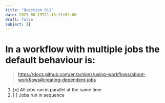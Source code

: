 ```yaml
---
title: "Question 011"
date: 2023-08-19T21:13:11+02:00
draft: false
subject: []
---
```


# In a workflow with multiple jobs the default behaviour is:
> https://docs.github.com/en/actions/using-workflows/about-workflows#creating-dependent-jobs
1. [x] All jobs run in parallel at the same time
1. [ ] Jobs run in sequence

